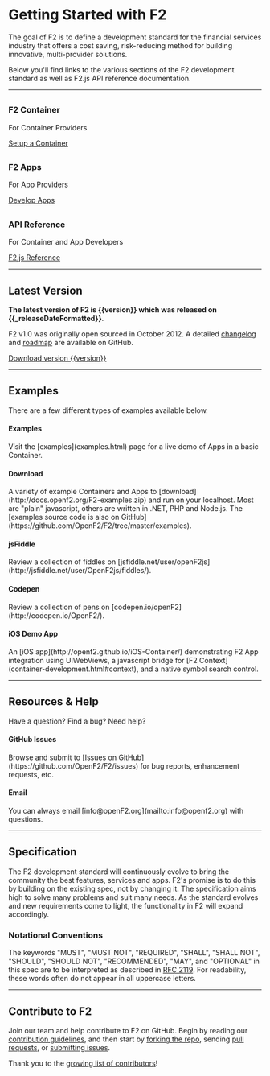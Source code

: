# Getting Started with F2

<p class="lead">The goal of F2 is to define a development standard for the financial services industry that offers a cost saving, risk-reducing method for building innovative, multi-provider solutions.</p>

Below you'll find links to the various sections of the F2 development standard as well as F2.js API reference documentation.

* * * *

<div class="docs-3x">
	<div class="row">
	  <div class="col-sm-4 align-center">
	    <h2><a href="container-development.html"><i class="fa fa-desktop fa-lg"></i></a></h2>
	    <h3>F2 Container</h3>
	    <p class="detail">For Container Providers</p>
	    <div><a href="container-development.html" class="btn btn-primary">Setup a Container</a></div>
	  </div>
	  <div class="col-sm-4 align-center">
	    <h2><a href="app-development.html"><i class="fa fa-cubes fa-lg"></i></a></h2>
	    <h3>F2 Apps</h3>
	    <p class="detail">For App Providers</p>
	    <div><a href="app-development.html" class="btn btn-primary">Develop Apps</a></div>
	  </div>
	  <div class="col-sm-4 align-center">
	    <h2><a href="./sdk"><i class="fa fa-code fa-lg"></i></a></h2>
	    <h3>API Reference</h3>
	    <p class="detail">For Container and App Developers</p>
	    <div><a href="./sdk" class="btn btn-primary">F2.js Reference</a></div>
	  </div>
	</div>
</div>

* * * *

## Latest Version

**The latest version of F2 is {{version}} which was released on {{_releaseDateFormatted}}**.

F2 v1.0 was originally open sourced in October 2012. A detailed [changelog](https://github.com/OpenF2/F2/wiki/Changelog) and [roadmap](https://github.com/OpenF2/F2/wiki/Roadmap) are available on GitHub.

<script src="https://gist.github.com/anonymous/3836902fbfbb14a7f186.js"></script>

<a href="https://github.com/OpenF2/F2/releases" class="btn btn-success">Download version {{version}}</a>

* * * *

## Examples

There are a few different types of examples available below.

<div class="media">
	<a class="media-left" href="http://www.openf2.org/examples"><i class="fa fa-compass"></i></a>
	<div class="media-body">
		<h4 class="media-heading">Examples</h4>
		Visit the [examples](examples.html) page for a live demo of Apps in a basic Container.
	</div>
</div>

<div class="media">
	<a class="media-left" href="http://docs.openf2.org/F2-examples.zip"><i class="fa fa-download"></i></a>
	<div class="media-body">
		<h4 class="media-heading">Download</h4>
		A variety of example Containers and Apps to [download](http://docs.openf2.org/F2-examples.zip) and run on your localhost. Most are "plain" javascript, others are written in .NET, PHP and Node.js. The [examples source code is also on GitHub](https://github.com/OpenF2/F2/tree/master/examples).
	</div>
</div>

<div class="media">
	<a class="media-left" href="http://jsfiddle.net/user/OpenF2js/fiddles/"><i class="fa fa-jsfiddle"></i></a>
	<div class="media-body">
		<h4 class="media-heading">jsFiddle</h4>
		Review a collection of fiddles on [jsfiddle.net/user/openF2js](http://jsfiddle.net/user/OpenF2js/fiddles/).
	</div>
</div>

<div class="media">
	<a class="media-left" href="http://codepen.io/OpenF2/"><i class="fa fa-codepen"></i></a>
	<div class="media-body">
		<h4 class="media-heading">Codepen</h4>
		Review a collection of pens on [codepen.io/openF2](http://codepen.io/OpenF2/).
	</div>
</div>

<div class="media">
	<a class="media-left" href="http://openf2.github.io/iOS-Container/"><i class="fa fa-apple"></i></a>
	<div class="media-body">
		<h4 class="media-heading">iOS Demo App</h4>
		An [iOS app](http://openf2.github.io/iOS-Container/) demonstrating F2 App integration using UIWebViews, a javascript bridge for [F2 Context](container-development.html#context), and a native symbol search control.
	</div>
</div>

* * * *

## Resources & Help

Have a question? Find a bug? Need help?

<div class="media">
	<a class="media-left" href="https://github.com/OpenF2/F2/issues"><i class="fa fa-github"></i></a>
	<div class="media-body">
		<h4 class="media-heading">GitHub Issues</h4>
		Browse and submit to [Issues on GitHub](https://github.com/OpenF2/F2/issues) for bug reports, enhancement requests, etc.
	</div>
</div>

<div class="media">
	<a class="media-left" href="mailto:info@openf2.org"><i class="fa fa-envelope"></i></a>
	<div class="media-body">
		<h4 class="media-heading">Email</h4>
		You can always email [info@openF2.org](mailto:info@openf2.org) with questions.
	</div>
</div>

* * * *

## Specification

The F2 development standard will continuously evolve to bring the community the best features, services and apps. F2's promise is to do this by building on the existing spec, not by changing it. The specification aims high to solve many problems and suit many needs. As the standard evolves and new requirements come to light, the functionality in F2 will expand accordingly.

### Notational Conventions

The keywords "MUST", "MUST NOT", "REQUIRED", "SHALL", "SHALL NOT", "SHOULD", "SHOULD NOT", "RECOMMENDED", "MAY", and "OPTIONAL" in this spec are to be interpreted as described in [RFC 2119](http://tools.ietf.org/html/rfc2119). For readability, these words often do not appear in all uppercase letters.

* * * *

## Contribute to F2

Join our team and help contribute to F2 on GitHub. Begin by reading our [contribution guidelines](https://github.com/OpenF2/F2/blob/master/CONTRIBUTING.md), and then start by [forking the repo](https://github.com/OpenF2/F2/fork), sending [pull requests](https://help.github.com/articles/using-pull-requests), or [submitting issues](https://github.com/OpenF2/F2/issues).

Thank you to the [growing list of contributors](https://github.com/OpenF2/F2/graphs/contributors)!
